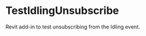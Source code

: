 TestIdlingUnsubscribe
=====================

Revit add-in to test unsubscribing from the Idling event.
